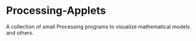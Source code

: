 # Processing-Applets
A collection of small Processing programs to visualize mathematical models and others.
